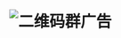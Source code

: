 # ![二维码群广告](https://user-images.githubusercontent.com/85687686/121532790-433a4580-ca32-11eb-9693-7293a72ebc53.png)
